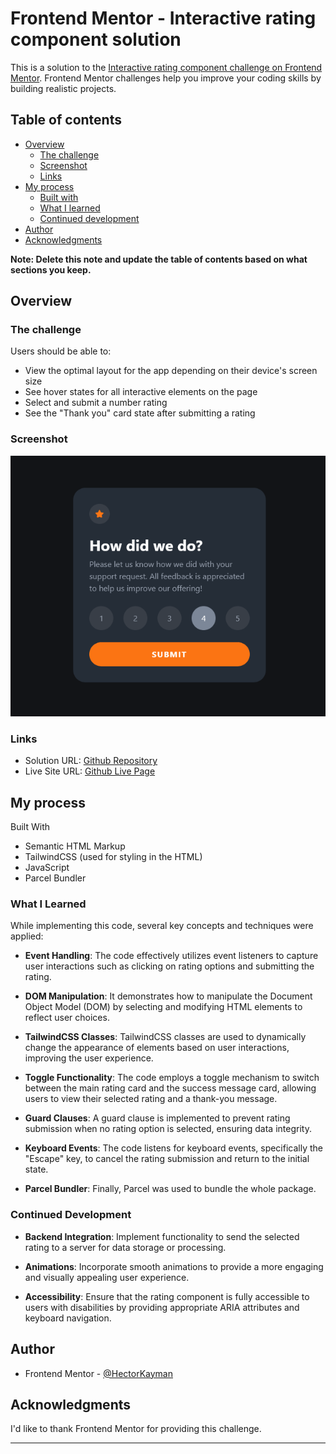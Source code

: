 # Frontend Mentor - Interactive rating component solution

This is a solution to the [Interactive rating component challenge on Frontend Mentor](https://www.frontendmentor.io/challenges/interactive-rating-component-koxpeBUmI). Frontend Mentor challenges help you improve your coding skills by building realistic projects.

## Table of contents

- [Overview](#overview)
  - [The challenge](#the-challenge)
  - [Screenshot](#screenshot)
  - [Links](#links)
- [My process](#my-process)
  - [Built with](#built-with)
  - [What I learned](#what-i-learned)
  - [Continued development](#continued-development)
- [Author](#author)
- [Acknowledgments](#acknowledgments)

**Note: Delete this note and update the table of contents based on what sections you keep.**

## Overview

### The challenge

Users should be able to:

- View the optimal layout for the app depending on their device's screen size
- See hover states for all interactive elements on the page
- Select and submit a number rating
- See the "Thank you" card state after submitting a rating

### Screenshot

![](./screenshots/screenshot-main.png)

### Links

- Solution URL: [Github Repository](https://github.com/HectorKayman/interactive-rating-component)
- Live Site URL: [Github Live Page](https://hectorkayman.github.io/interactive-rating-component/)

## My process

Built With

- Semantic HTML Markup
- TailwindCSS (used for styling in the HTML)
- JavaScript
- Parcel Bundler

### What I Learned

While implementing this code, several key concepts and techniques were applied:

- **Event Handling**: The code effectively utilizes event listeners to capture user interactions such as clicking on rating options and submitting the rating.

- **DOM Manipulation**: It demonstrates how to manipulate the Document Object Model (DOM) by selecting and modifying HTML elements to reflect user choices.

- **TailwindCSS Classes**: TailwindCSS classes are used to dynamically change the appearance of elements based on user interactions, improving the user experience.

- **Toggle Functionality**: The code employs a toggle mechanism to switch between the main rating card and the success message card, allowing users to view their selected rating and a thank-you message.

- **Guard Clauses**: A guard clause is implemented to prevent rating submission when no rating option is selected, ensuring data integrity.

- **Keyboard Events**: The code listens for keyboard events, specifically the "Escape" key, to cancel the rating submission and return to the initial state.

- **Parcel Bundler**: Finally, Parcel was used to bundle the whole package.

### Continued Development

- **Backend Integration**: Implement functionality to send the selected rating to a server for data storage or processing.

- **Animations**: Incorporate smooth animations to provide a more engaging and visually appealing user experience.

- **Accessibility**: Ensure that the rating component is fully accessible to users with disabilities by providing appropriate ARIA attributes and keyboard navigation.

## Author

- Frontend Mentor - [@HectorKayman](https://www.frontendmentor.io/profile/HectorKayman)

## Acknowledgments

I'd like to thank Frontend Mentor for providing this challenge.

---

